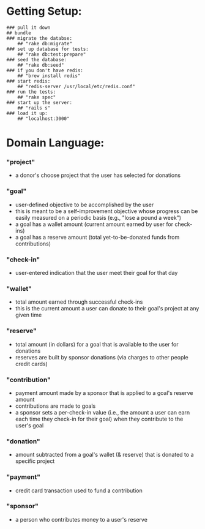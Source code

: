 # Getting Setup:
	### pull it down
	## bundle
	### migrate the databse: 
		## "rake db:migrate"
	### set up database for tests: 
		## "rake db:test:prepare"
	### seed the database: 
		## "rake db:seed"
	### if you don't have redis: 
		## "brew install redis"
	### start redis: 
		## "redis-server /usr/local/etc/redis.conf"
	### run the tests: 
		## "rake spec"
	### start up the server: 
		## "rails s"
	### load it up: 
		## "localhost:3000"


# Domain Language:

### "project"
 * a donor's choose project that the user has selected for donations

### "goal"
 * user-defined objective to be accomplished by the user
 * this is meant to be a self-improvement objective whose progress can be easily measured on a periodic basis (e.g., "lose a pound a week")
 * a goal has a wallet amount (current amount earned by user for check-ins)
 * a goal has a reserve amount (total yet-to-be-donated funds from contributions)
 
### "check-in"
 * user-entered indication that the user meet their goal for that day

### "wallet"
* total amount earned through successful check-ins
* this is the current amount a user can donate to their goal's project at any given time

### "reserve"
 * total amount (in dollars) for a goal that is available to the user for donations
 * reserves are built by sponsor donations (via charges to other people credit cards)

### "contribution"
 * payment amount made by a sponsor that is applied to a goal's reserve amount
 * contributions are made to goals
 * a sponsor sets a per-check-in value (i.e., the amount a user can earn each time they check-in for their goal) when they contribute to the user's goal

### "donation"
 * amount subtracted from a goal's wallet (& reserve) that is donated to a specific project

### "payment"
 * credit card transaction used to fund a contribution

### "sponsor"
 * a person who contributes money to a user's reserve
